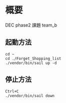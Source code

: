 # 概要
DEC phase2 課題 team_b


## 起動方法

```
cd ~
cd ./Forget_Shopping_list
./vendor/bin/sail up -d
```

## 停止方法

```
Ctrl+C
./vendor/bin/sail down
```